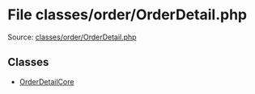 File classes/order/OrderDetail.php
=========

Source: [classes/order/OrderDetail.php](https://github.com/PrestaShop/PrestaShop/blob/1.6.0.10/classes/order/OrderDetail.php)


Classes
-------

* [OrderDetailCore](class.OrderDetailCore.md)

